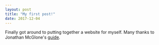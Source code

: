 ```yaml
---
layout: post
title: "My first post!"
date: 2017-12-04
---
```


Finally got around to putting together a website for myself. Many thanks to Jonathan McGlone's [guide](http://jmcglone.com/guides/github-pages/).
